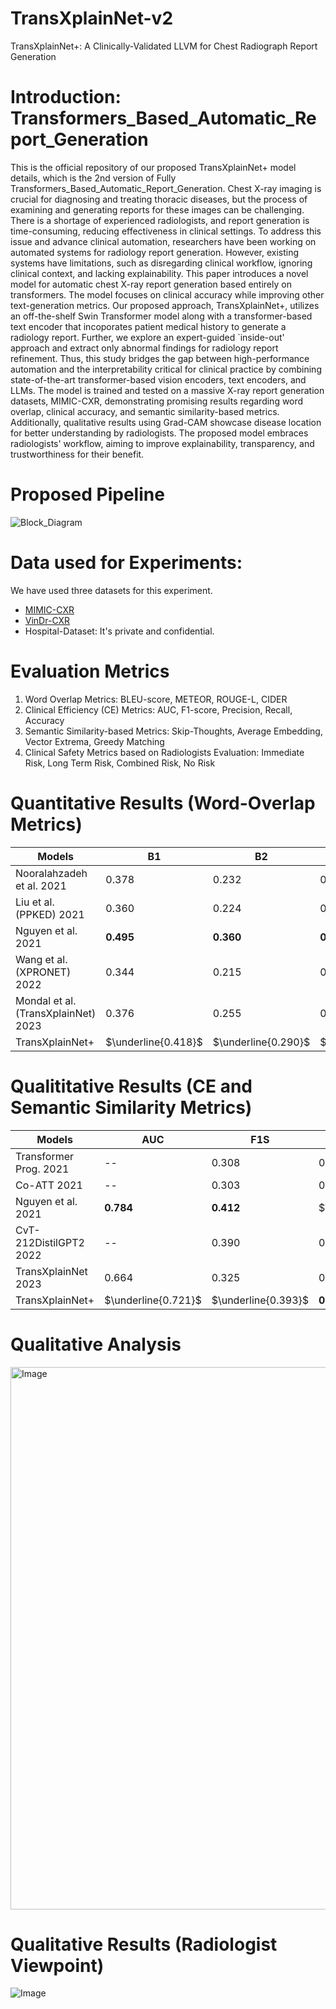 # TransXplainNet-v2
TransXplainNet+: A Clinically-Validated LLVM for Chest Radiograph Report Generation


# Introduction: Transformers_Based_Automatic_Report_Generation
This is the official repository of our proposed TransXplainNet+ model details, which is the 2nd version of Fully Transformers_Based_Automatic_Report_Generation. Chest X-ray imaging is crucial for diagnosing and treating thoracic diseases, but the process of examining and generating reports for these images can be challenging. There is a shortage of experienced radiologists, and report generation is time-consuming, reducing effectiveness in clinical settings. To address this issue and advance clinical automation, researchers have been working on automated systems for radiology report generation. However, existing systems have limitations, such as disregarding clinical workflow, ignoring clinical context, and lacking explainability. This paper introduces a novel model for automatic chest X-ray report generation based entirely on transformers. The model focuses on clinical accuracy while improving other text-generation metrics. Our proposed approach, TransXplainNet+, utilizes an off-the-shelf Swin Transformer model along with a transformer-based text encoder that incoporates patient medical history to generate a radiology report. Further, we explore an expert-guided `inside-out' approach and extract only abnormal findings for radiology report refinement. Thus, this study bridges the gap between high-performance automation and the interpretability critical for clinical practice by combining state-of-the-art transformer-based vision encoders, text encoders, and LLMs. The model is trained and tested on a massive X-ray report generation datasets, MIMIC-CXR, demonstrating promising results regarding word overlap, clinical accuracy, and semantic similarity-based metrics. Additionally, qualitative results using Grad-CAM showcase disease location for better understanding by radiologists. The proposed model embraces radiologists' workflow, aiming to improve explainability, transparency, and trustworthiness for their benefit.

# Proposed Pipeline
![Block_Diagram](https://github.com/user-attachments/assets/0100a072-0d41-4387-82c9-e5cf3db32867)


# Data used for Experiments: 

We have used three datasets for this experiment.
  - [MIMIC-CXR](https://physionet.org/content/mimiciii-demo/1.4/)
  - [VinDr-CXR](https://vindr.ai/datasets/cxr)
  - Hospital-Dataset: It's private and confidential.

# Evaluation Metrics 
1. Word Overlap Metrics: BLEU-score, METEOR, ROUGE-L, CIDER
2. Clinical Efficiency (CE) Metrics: AUC, F1-score, Precision, Recall, Accuracy
3. Semantic Similarity-based Metrics: Skip-Thoughts, Average Embedding, Vector Extrema, Greedy Matching
4. Clinical Safety Metrics based on Radiologists Evaluation: Immediate Risk, Long Term Risk, Combined Risk, No Risk

# Quantitative Results (Word-Overlap Metrics)

| **Models**                             | **B1**   | **B2**   | **B3**   | **B4**   | **METEOR** | **ROUGE-L** | **CIDER**    |
|----------------------------------------|----------|----------|----------|----------|------------|-------------|--------------|
| Nooralahzadeh et al. 2021             | 0.378    | 0.232    | 0.154    | 0.107    | 0.145      | 0.272       | --           |
| Liu et al. (PPKED) 2021                         | 0.360    | 0.224    | 0.149    | 0.106    | 0.149      | 0.284       | --           |
| Nguyen et al. 2021                  | **0.495**| **0.360**| **0.278**| **0.224**| **0.222**  | **0.390**   | --           |
| Wang et al. (XPRONET) 2022                        | 0.344    | 0.215    | 0.146    | 0.105    | 0.138      | 0.279       | --           |
| Mondal et al. (TransXplainNet) 2023                | 0.376    | 0.255    | 0.187    | 0.145    | 0.161      | 0.310       | _0.219_      |
| TransXplainNet+                        |$\underline{0.418}$ | $\underline{0.290}$ |$\underline{0.215}$ | $\underline{0.168}$ | $\underline{0.179}$  |$\underline{0.330}$ | **0.279**    |

# Qualititative Results (CE and Semantic Similarity Metrics)

| **Models**                             | **AUC**   | **F1S**  | **Precision** | **Recall**  | **Accuracy** | **ST**    | **AE**    | **VE**    | **GM**    |
|----------------------------------------|-----------|----------|---------------|-------------|--------------|-----------|-----------|-----------|-----------|
| Transformer Prog. 2021              | --        | 0.308    | 0.240         | **0.428**   | --           | --        | --        | --        | --        |
| Co-ATT 2021                        | --        | 0.303    | 0.352         | 0.298       | --           | --        | --        | --        | --        |
| Nguyen et al. 2021                 | **0.784** | **0.412**| $\underline{0.432}$ | $\underline{0.418}$  | **0.887**    | --        | --        | --        | --        |
| CvT-212DistilGPT2 2022             | --        | 0.390    | 0.365         | 0.418       | --           | --        | --        | --        | --        |
| TransXplainNet 2023                | 0.664     | 0.325    | 0.321         | 0.361       | 0.793        | $\underline{0.738}$ | $\underline{0.937}$   |$\underline{0.508}$    | $\underline{0.765}$  |
| TransXplainNet+                        | $\underline{0.721}$ | $\underline{0.393}$ | **0.457**     | 0.395       | $\underline{0.829}$     | **0.744** | **0.945** | **0.533** | **0.781** |

# Qualitative Analysis
<img width="868" alt="Image" src="https://github.com/user-attachments/assets/a29a4008-878a-4e31-85ed-32d62f346435" />

# Qualitative Results (Radiologist Viewpoint)
![Image](https://github.com/user-attachments/assets/32909112-19a3-4074-b59f-f92d008d8f28)
